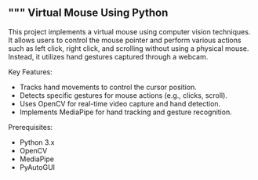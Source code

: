 """
Virtual Mouse Using Python
---------------------------
This project implements a virtual mouse using computer vision techniques. 
It allows users to control the mouse pointer and perform various actions 
such as left click, right click, and scrolling without using a physical mouse. 
Instead, it utilizes hand gestures captured through a webcam.

Key Features:
- Tracks hand movements to control the cursor position.
- Detects specific gestures for mouse actions (e.g., clicks, scroll).
- Uses OpenCV for real-time video capture and hand detection.
- Implements MediaPipe for hand tracking and gesture recognition.

Prerequisites:
- Python 3.x
- OpenCV
- MediaPipe
- PyAutoGUI
